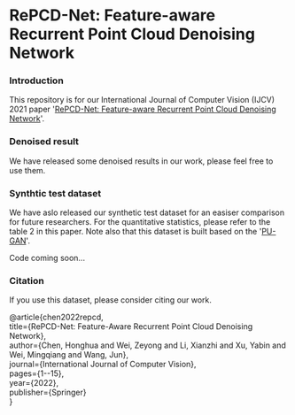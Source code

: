 # RePCD-Net: Feature-aware Recurrent Point Cloud Denoising Network

### Introduction
This repository is for our International Journal of Computer Vision (IJCV) 2021 paper '[RePCD-Net: Feature-aware Recurrent Point Cloud Denoising Network](https://link.springer.com/article/10.1007/s11263-021-01564-7)'. 

### Denoised result
We have released some denoised results in our work, please feel free to use them.

### Synthtic test dataset
We have aslo released our synthetic test dataset for an easiser comparison for future researchers. For the quantitative statistics, please refer to the table 2 in this paper. Note also that this dataset is built based on the '[PU-GAN](https://liruihui.github.io/publication/PU-GAN/)'.

Code coming soon...

### Citation
If you use this dataset, please consider citing our work.

@article{chen2022repcd,  
  title={RePCD-Net: Feature-Aware Recurrent Point Cloud Denoising Network},  
  author={Chen, Honghua and Wei, Zeyong and Li, Xianzhi and Xu, Yabin and Wei, Mingqiang and Wang, Jun},  
  journal={International Journal of Computer Vision},  
  pages={1--15},  
  year={2022},  
  publisher={Springer}  
}
